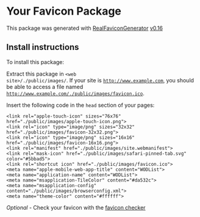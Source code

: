 # Your Favicon Package

This package was generated with [RealFaviconGenerator](https://realfavicongenerator.net/) [v0.16](https://realfavicongenerator.net/change_log#v0.16)

## Install instructions

To install this package:

Extract this package in <code>&lt;web site&gt;/./public/images/</code>. If your site is <code>http://www.example.com</code>, you should be able to access a file named <code>http://www.example.com/./public/images/favicon.ico</code>.

Insert the following code in the `head` section of your pages:

    <link rel="apple-touch-icon" sizes="76x76" href="./public/images/apple-touch-icon.png">
    <link rel="icon" type="image/png" sizes="32x32" href="./public/images/favicon-32x32.png">
    <link rel="icon" type="image/png" sizes="16x16" href="./public/images/favicon-16x16.png">
    <link rel="manifest" href="./public/images/site.webmanifest">
    <link rel="mask-icon" href="./public/images/safari-pinned-tab.svg" color="#5bbad5">
    <link rel="shortcut icon" href="./public/images/favicon.ico">
    <meta name="apple-mobile-web-app-title" content="WODList">
    <meta name="application-name" content="WODList">
    <meta name="msapplication-TileColor" content="#da532c">
    <meta name="msapplication-config" content="./public/images/browserconfig.xml">
    <meta name="theme-color" content="#ffffff">

*Optional* - Check your favicon with the [favicon checker](https://realfavicongenerator.net/favicon_checker)